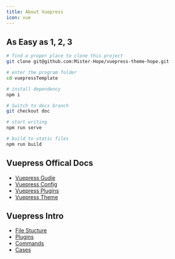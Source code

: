 ```yaml
---
title: About Vuepress
icon: vue
---
```


## As Easy as 1, 2, 3

```bash
# find a proper place to clone this project
git clone git@github.com:Mister-Hope/vuepress-theme-hope.git

# enter the program folder
cd vuepressTemplate

# install dependency
npm i

# Switch to docs branch
git checkout doc

# start writing
npm run serve

# build to static files
npm run build
```

## Vuepress Offical Docs

- [Vuepress Gudie](https://v1.vuepress.vuejs.org/guide/)
- [Vuepress Config](https://v1.vuepress.vuejs.org/config/)
- [Vuepress Plugins](https://v1.vuepress.vuejs.org/plugin/)
- [Vuepress Theme](https://v1.vuepress.vuejs.org/theme/)

## Vuepress Intro

- [File Stucture](file.md)
- [Plugins](plugin.md)
- [Commands](command.md)
- [Cases](case.md)
